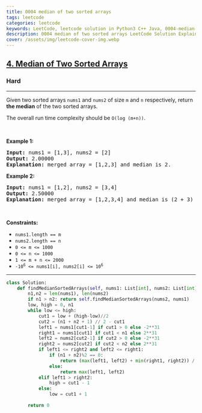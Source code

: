 ```yaml
---
title: 0004 median of two sorted arrays
tags: leetcode
categories: leetcode
keywords: LeetCode, leetcode solution in Python3 C++ Java, 0004-median-of-two-sorted-arrays solution
description: 0004 median of two sorted arrays LeetCode Solution Explained
cover: /assets/img/leetcode-cover-img.webp
---
```



<h2><a href="https://leetcode.com/problems/median-of-two-sorted-arrays/">4. Median of Two Sorted Arrays</a></h2><h3>Hard</h3><hr><div><p>Given two sorted arrays <code>nums1</code> and <code>nums2</code> of size <code>m</code> and <code>n</code> respectively, return <strong>the median</strong> of the two sorted arrays.</p>

<p>The overall run time complexity should be <code>O(log (m+n))</code>.</p>

<p>&nbsp;</p>
<p><strong class="example">Example 1:</strong></p>

<pre><strong>Input:</strong> nums1 = [1,3], nums2 = [2]
<strong>Output:</strong> 2.00000
<strong>Explanation:</strong> merged array = [1,2,3] and median is 2.
</pre>

<p><strong class="example">Example 2:</strong></p>

<pre><strong>Input:</strong> nums1 = [1,2], nums2 = [3,4]
<strong>Output:</strong> 2.50000
<strong>Explanation:</strong> merged array = [1,2,3,4] and median is (2 + 3) / 2 = 2.5.
</pre>

<p>&nbsp;</p>
<p><strong>Constraints:</strong></p>

<ul>
	<li><code>nums1.length == m</code></li>
	<li><code>nums2.length == n</code></li>
	<li><code>0 &lt;= m &lt;= 1000</code></li>
	<li><code>0 &lt;= n &lt;= 1000</code></li>
	<li><code>1 &lt;= m + n &lt;= 2000</code></li>
	<li><code>-10<sup>6</sup> &lt;= nums1[i], nums2[i] &lt;= 10<sup>6</sup></code></li>
</ul>
</div>

---




```python
class Solution:
    def findMedianSortedArrays(self, nums1: List[int], nums2: List[int]) -> float:
        n1,n2 = len(nums1), len(nums2)
        if n1 > n2: return self.findMedianSortedArrays(nums2, nums1)
        low, high = 0, n1
        while low <= high:
            cut1 = low + (high-low)//2
            cut2 = (n1 + n2 + 1) // 2 - cut1
            left1 = nums1[cut1-1] if cut1 > 0 else -2**31
            right1 = nums1[cut1] if cut1 < n1 else 2**31
            left2 = nums2[cut2-1] if cut2 > 0 else -2**31
            right2 = nums2[cut2] if cut2 < n2 else 2**31
            if left1 <= right2 and left2 <= right1:
                if (n1 + n2)%2 == 0:
                    return (max(left1, left2) + min(right1, right2)) / 2
                else:
                    return max(left1, left2)
            elif left1 > right2:
                high = cut1 - 1
            else:
                low = cut1 + 1
                
        return 0
```
